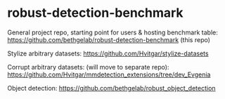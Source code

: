 # robust-detection-benchmark

General project repo, starting point for users & hosting benchmark table:
https://github.com/bethgelab/robust-detection-benchmark (this repo)

Stylize arbitrary datasets:
https://github.com/Hvitgar/stylize-datasets

Corrupt arbitrary datasets: (will move to separate repo):
https://github.com/Hvitgar/mmdetection_extensions/tree/dev_Evgenia

Object detection:
https://github.com/bethgelab/robust_object_detection
